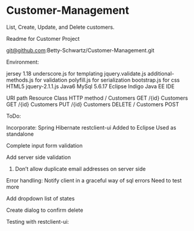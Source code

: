Customer-Management
===================

List, Create, Update, and  Delete customers. 

Readme for Customer Project


git@github.com:Betty-Schwartz/Customer-Management.git

Environment:

jersey 1.18
underscore.js for templating 
jquery.validate.js
additional-methods.js for validation
polyfill.js for serialization
bootstrap.js for css
HTML5
jquery-2.1.1.js
Java6
MySql 5.6.17
Eclipse Indigo Java EE IDE 

URI path	Resource Class	HTTP method
/			Customers	GET
/{id}		Customers	GET
/{id}		Customers	PUT
/{id}		Customers	DELETE
/			Customers	POST


ToDo:

Incorporate:
Spring
Hibernate
restclient-ui
    Added to Eclipse
    Used as standalone

Complete input form validation

Add server side validation
  1.  Don’t allow duplicate email addresses on server side

Error handling:
  Notify client in a graceful way of sql errors
  Need to test more

Add dropdown list of states

Create dialog to confirm delete


Testing with restclient-ui:

 

